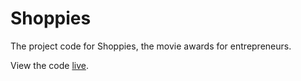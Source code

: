 # Shoppies

The project code for Shoppies, the movie awards for entrepreneurs.

View the code [live](https://loreina-shoppies.vercel.app).
